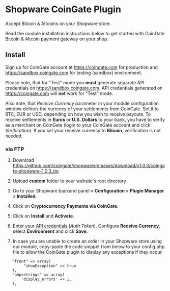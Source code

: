 # Shopware CoinGate Plugin

Accept Bitcoin & Altcoins on your Shopware store.

Read the module installation instructions below to get started with CoinGate Bitcoin & Altcoin payment gateway on your shop.

## Install

Sign up for CoinGate account at <https://coingate.com> for production and <https://sandbox.coingate.com> for testing (sandbox) environment.

Please note, that for "Test" mode you **must** generate separate API credentials on <https://sandbox.coingate.com>. API credentials generated on <https://coingate.com> will **not** work for "Test" mode.

Also note, that *Receive Currency* parameter in your module configuration window defines the currency of your settlements from CoinGate. Set it to BTC, EUR or USD, depending on how you wish to receive payouts. To receive settlements in **Euros** or **U.S. Dollars** to your bank, you have to verify as a merchant on CoinGate (login to your CoinGate account and click *Verification*). If you set your receive currency to **Bitcoin**, verification is not needed.

### via FTP

1. Download <https://github.com/coingate/shopware/releases/download/v1.0.3/coingate-shopware-1.0.3.zip>

2. Upload **custom** folder to your website's root directory

3. Go to your Shopware backend panel » **Configuration** » **Plugin Manager** » **Installed**.

3. Click on **Cryptocurrency Payments via CoinGate**.

4. Click on **Install** and **Activate**.

5. Enter your [API credentials](https://support.coingate.com/en/42/how-can-i-create-coingate-api-credentials) (*Auth Token*). Configure **Receive Currency**, select **Environment** and click **Save**.

6. In case you are unable to create an order in your Shopware store using our module, copy-paste the code snippet from below to your config.php file to allow the CoinGate plugin to display any exceptions if they occur.

```  
   "front" => array(
        "showException" => true
   ),
   "phpsettings" => array(
       'display_errors' => 1,
   ),
```
